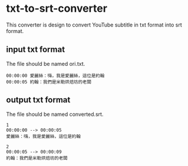 # txt-to-srt-converter
This converter is design to convert YouTube subtitle in txt format into srt format.

## input txt format
The file should be named ori.txt.

```
00:00:00 愛麗絲：嗨，我是愛麗絲，這位是約翰
00:00:05 約翰：我們是米勒烘焙坊的老闆

```

## output txt format
The file should be named converted.srt.

```
1
00:00:00 --> 00:00:05
愛麗絲：嗨，我是愛麗絲，這位是約翰

2
00:00:05 --> 00:00:09
約翰：我們是米勒烘焙坊的老闆

```
